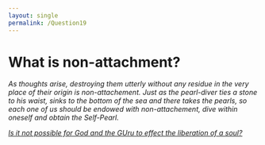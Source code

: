 ```yaml
---
layout: single
permalink: /Question19
---
```

# What is non-attachment?

_As thoughts arise, destroying them utterly without any residue in the very place of their origin is non-attachement. Just as the pearl-diver ties a stone to his waist, sinks to the bottom of the sea and there takes the pearls, so each one of us should be endowed with non-attachement, dive within oneself and obtain the Self-Pearl._

[_Is it not possible for God and the GUru to effect the liberation of a soul?_](/Question20)
